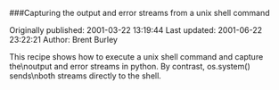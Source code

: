 ###Capturing the output and error streams from a unix shell command

Originally published: 2001-03-22 13:19:44
Last updated: 2001-06-22 23:22:21
Author: Brent Burley

This recipe shows how to execute a unix shell command and capture the\noutput and error streams in python.  By contrast, os.system() sends\nboth streams directly to the shell.